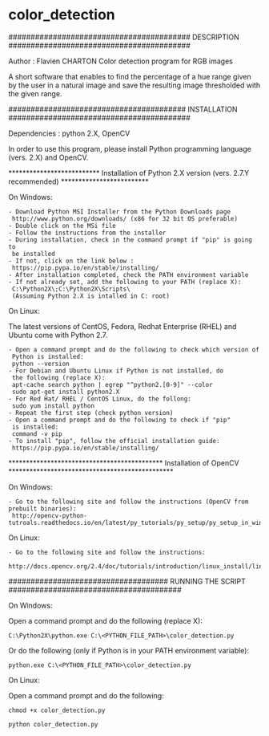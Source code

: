 # color_detection


######################################### DESCRIPTION #########################################

Author : Flavien CHARTON
Color detection program for RGB images

A short software that enables to find the percentage of a hue range given by
the user in a natural image and save the resulting image thresholded with the
given range.

######################################## INSTALLATION #########################################

Dependencies : python 2.X, OpenCV

In order to use this program, please install Python programming language 
(vers. 2.X) and OpenCV.

************************** Installation of Python 2.X version (vers. 2.7.Y recommended) *************************

On Windows: 

	- Download Python MSI Installer from the Python Downloads page
	 http://www.python.org/downloads/ (x86 for 32 bit OS preferable)
	- Double click on the MSi file
	- Follow the instructions from the installer
	- During installation, check in the command prompt if "pip" is going to 
	 be installed
	- If not, click on the link below :
	 https://pip.pypa.io/en/stable/installing/
	- After installation completed, check the PATH environment variable
	- If not already set, add the following to your PATH (replace X):
	 C:\Python2X\;C:\Python2X\Scripts\
	 (Assuming Python 2.X is intalled in C: root) 

On Linux:

   The latest versions of CentOS, Fedora, Redhat Enterprise (RHEL) and Ubuntu come
   with Python 2.7.

	- Open a command prompt and do the following to check which version of
	 Python is installed:
	 python --version
	- For Debian and Ubuntu Linux if Python is not installed, do
	 the following (replace X):
	 apt-cache search python | egrep "^python2.[0-9]" --color
	 sudo apt-get install python2.X
	- For Red Hat/ RHEL / CentOS Linux, do the follong:
	 sudo yum install python
	- Repeat the first step (check python version)
	- Open a command prompt and do the following to check if "pip" 
	 is installed:
	 command -v pip
	- To install "pip", follow the official installation guide:
	 https://pip.pypa.io/en/stable/installing/

******************************************** Installation of OpenCV ***********************************************

On Windows:

	- Go to the following site and follow the instructions (OpenCV from prebuilt binaries):
	 http://opencv-python-tutroals.readthedocs.io/en/latest/py_tutorials/py_setup/py_setup_in_windows/py_setup_in_windows.html

On Linux:

   	- Go to the following site and follow the instructions:
	 http://docs.opencv.org/2.4/doc/tutorials/introduction/linux_install/linux_install.html

#################################### RUNNING THE SCRIPT #######################################

On Windows:

   Open a command prompt and do the following (replace X):
   
	C:\Python2X\python.exe C:\<PYTHON_FILE_PATH>\color_detection.py
	
   Or do the following (only if Python is in your PATH environment variable):
   
	python.exe C:\<PYTHON_FILE_PATH>\color_detection.py

On Linux:

   Open a command prompt and do the following:
	
	chmod +x color_detection.py
	
	python color_detection.py
